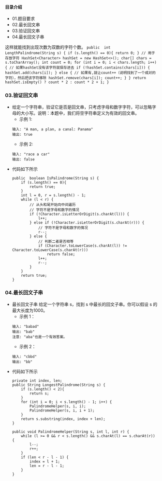 #### 目录介绍
- 01.题目要求
- 02.最长回文串
- 03.验证回文串
- 04.最长回文子串



这样就能找到出现次数为双数的字符个数。
    ```
    public  int LengthPalindrome(String s) {
        if (s.length() == 0){
            return 0;
        }
        // 用于存放字符
        HashSet<Character> hashSet = new HashSet<>();
        char[] chars = s.toCharArray();
        int count = 0;
        for (int i = 0; i < chars.length; i++) {
            // 如果hashSet没有该字符就保存进去
            if (!hashSet.contains(chars[i])) {
                hashSet.add(chars[i]);
            } else {
                // 如果有,就让count++（说明找到了一个成对的字符），然后把该字符移除
                hashSet.remove(chars[i]);
                count++;
            }
        }
        return hashSet.isEmpty() ? count * 2 : count * 2 + 1;
    }
    ```


### 03.验证回文串
- 给定一个字符串，验证它是否是回文串，只考虑字母和数字字符，可以忽略字母的大小写。说明：本题中，我们将空字符串定义为有效的回文串。
    - 示例 1:
    ```
    输入: "A man, a plan, a canal: Panama"
    输出: true
    ```
    - 示例 2:
    ```
    输入: "race a car"
    输出: false
    ```
- 代码如下所示
    ```
    public  boolean IsPalindrome(String s) {
        if (s.length() == 0){
            return true;
        }
        int l = 0, r = s.length() - 1;
        while (l < r) {
            // 从头和尾开始向中间遍历
            // 字符不是字母和数字的情况
            if (!Character.isLetterOrDigit(s.charAt(l))) {
                l++;
            } else if (!Character.isLetterOrDigit(s.charAt(r))) {
                // 字符不是字母和数字的情况
                r--;
            } else {
                // 判断二者是否相等
                if (Character.toLowerCase(s.charAt(l)) != Character.toLowerCase(s.charAt(r)))
                    return false;
                l++;
                r--;
            }
        }
        return true;
    }
    ```


### 04.最长回文子串
- 最长回文子串 给定一个字符串 s，找到 s 中最长的回文子串。你可以假设 s 的最大长度为1000。
    - 示例 1：
    ```
    输入: "babad"
    输出: "bab"
    注意: "aba"也是一个有效答案。
    ```
    - 示例 2：
    ```
    输入: "cbbd"
    输出: "bb"
    ```
- 代码如下所示
    ```
    private int index, len;
    public String LongestPalindrome(String s) {
        if (s.length() < 2){
            return s;
        }
        for (int i = 0; i < s.length() - 1; i++) {
            PalindromeHelper(s, i, i);
            PalindromeHelper(s, i, i + 1);
        }
        return s.substring(index, index + len);
    }
    
    public void PalindromeHelper(String s, int l, int r) {
        while (l >= 0 && r < s.length() && s.charAt(l) == s.charAt(r)) {
            l--;
            r++;
        }
        if (len < r - l - 1) {
            index = l + 1;
            len = r - l - 1;
        }
    }
    ```













































